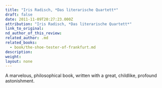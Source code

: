 ```yaml
---
title: "Iris Radisch, *Das literarische Quartett*"
draft: false
date: 2011-11-09T20:27:23.000Z
attribution: "Iris Radisch, *Das literarische Quartett*"
link_to_original:
nd_author_of_this_review:
related_author: .md
related_books:
  - book/the-shoe-tester-of-frankfurt.md
description:
weight:
layout: none
---
```

A marvelous, philosophical book, written with a great, childlike, profound astonishment.

